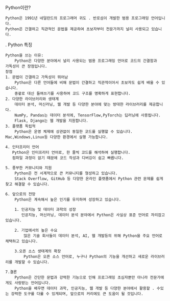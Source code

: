 Python이란?

    Python은 1991년 네덜란드의 프로그래머 귀도 . 반로섬이 개발한 범용 프로그래밍 언어입니다.
    Python은 간결하고 직관적인 문법을 제공하여 초보자부터 전문가까지 널리 사용되고 있습니다.


. Python 특징
   
    Python을 쓰는 이유:
        Python은 다양한 분야에서 널리 사용되는 범용 프로그래밍 언어로 코드의 간결함과   가독성이 큰 장점입니다.
    장점
    1. 문법이 간결하고 가독성이 뛰어남
        Python은 다른 언어들에 비해 문법이 간결하고 직관적이어서 초보자도 쉽게 배울 수 있습니다.
        중괗로 대신 들여쓰기를 사용하여 코드 구조를 명확하게 표현합니다.
    2. 다양한 라이브러리와 생태계
        데이터 분석, 머신러닝, 웹 개발 등 다양한 분야에 맞는 방대한 라이브러리를 제공합니다.
        NumPy, Pandas는 데이터 분석에, TensorFlow,PyTorch는 딥러닝에 사용됩니다.
        Flask, Django는 웹 개발을 지원합니다.
    3. 플랫폼 독립적
        Python은 운영 체제에 상관없이 동일한 코드를 실행할 수 있습니다. Mac,Windows,Linux등 다양한 환경에서 실행 가능합니다.

    4. 인터프리터 언어
       Python은 인터프리터 언어로, 한 줄씩 코드를 해석하여 실행합니다.
       컴파일 과정이 없기 때문에 코드 작성과 디버깅이 쉽고 빠릅니다.
    
    5. 풍부한 커뮤니티와 지원
        Python은 전 서계적으로 큰 커뮤니티를 형성하고 있습니다.
        Stack Overflow, GitHub 등 다양한 온라인 플랫폼에서 Python 관련 문제를 쉽게 찾고 해결할 수 있습니다.
    
    6. 앞으로의 전망
        Python은 계속해서 높은 인기를 유지하며 성장하고 있습니다.
        
        1. 인공지능 및 데이터 과학의 성장
           인공지능, 머신러닝, 데이터 분석 분야에서 Python은 사실상 표준 언어로 자리잡고 있습니다.
        
        2. 기업에서의 높은 수요
            많은 기술 회사들이 데이터 분석, AI, 웹 개발등의 위해 Python을 주요 언어로 채택하고 있습니다.
        
        3.오픈 소스 생태계의 확장
            Python은 오픈 소스 언어로, 누구나 Python의 기능을 개선하고 새로운 라이브러리를 개발할 수 있습니다.

    7.결론
        Python은 간단한 문법과 강력한 기능으로 인해 프로그래밍 초심자뿐만 아니라 전문가에게도 사랑받는 언어입니다. 
        Python을 배우면 데이터 과학, 인공지능, 웹 개발 등 다양한 분야에서 활용할 . 수있는 강력한 도구를 다룰 수 있게되며, 앞으로의 커리에도 큰 도움이 될 것입니다.

